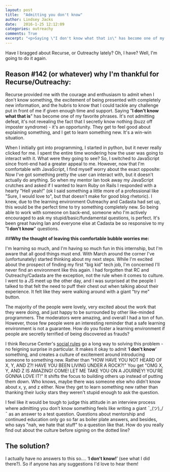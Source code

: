 ```yaml
---
layout: post
title:  "Admitting you don't know"
author: Lindsey Jacks
date:   2016-1-25 12:12:09
categories: outreachy
comments: True
excerpt: "<p>Saying \"I don't know what that is\" has become one of my favorite phrases. It's not admitting defeat, it's not revealing the fact that I secretly know nothing (buzz off imposter syndrome) - it's an opportunity. They get to feel good about explaining something, and I get to learn something new. It's a win-win situation.</p>"
---
```


Have I bragged about Recurse, or Outreachy lately? Oh, I have? Well, I'm going to do it again.

## __Reason #142 (or whatever)  why I'm thankful for Recurse/Outreachy:__

Recurse provided me with the courage and enthusiasm to admit when I don't know something, the excitement of being presented with completely new information, and the hubris to know that I could tackle any challenge put in front of me if given enough time and support. Saying "__I don't know what that is__" has become one of my favorite phrases. It's not admitting defeat, it's not revealing the fact that I secretly know nothing (buzz off imposter syndrome) - it's an opportunity. They get to feel good about explaining something, and I get to learn something new. It's a win-win situation.

When I initially got into programming, I started in python, but it never really clicked for me. I spent the entire time wondering how the user was going to interact with it. What were they going to see? So, I switched to JavaScript since front-end had a greater appeal to me. However, now that I'm comfortable with JavaScript, I find myself worry about the exact opposite: Now I've got something pretty the user can interact with, but it doesn't actually do anything. So when my mentor Ian took away my JavaScript crutches and asked if I wanted to learn Ruby on Rails I responded with a hearty "Hell yeah!" (ok I said something a little more of a professional like "Sure, I would love to", but that doesn't make for good blog rhetoric). I knew, due to the learning environment Outreachy and Cadasta had set up, this would be the perfect time to try something completely new. So being able to work with someone on back-end, someone who I'm actively encouraged to ask my stupid/basic/fundamental questions, is perfect. It's been great having Ian and everyone else at Cadasta be so responsive to my "__I don't know__" questions.

##__Why the thought of leaving this comfortable bubble worries me:__

I'm learning so much, and I'm having so much fun in this internship, but I'm aware that all good things must end. With March around the corner I've (unfortunately) started thinking about my next steps. While I'm excited about the prospect of finding my first "big kid" tech job, I'm concerned I'll never find an environment like this again. I had forgotten that RC and Outreachy/Cadasta are the exception, not the rule when it comes to culture. I went to a JS meet up the other day, and I was surprised at the people I talked to that felt the need to puff their chest out when talking about their experience. It felt like they were walking around with a giant "try me" button.

The majority of the people were lovely, very excited about the work that they were doing, and just happy to be surrounded by other like-minded programmers. The moderators were amazing, and overall I had a ton of fun. However, those few people were an interesting reminder that a safe learning environment is not a guarantee. How do you foster a learning environment if people are secretly terrified of being discovered as frauds?

I think Recurse Center's [social rules](https://www.recurse.com/manual#sub-sec-social-rules) go a long way to solving this problem - no feigning surprise in particular. It makes it okay to admit ‘__I don't know__’ something, and creates a culture of excitement around introducing someone to something new. Rather than "HOW HAVE YOU NOT HEARD OF X, Y, AND Z?! HAVE YOU BEEN LIVING UNDER A ROCK?!" You get "OMG X, Y, AND Z IS AMAZING! COME! LET ME TAKE YOU ON A JOURNEY! YOU'RE GONNA LOVE IT!" It shifts the focus to building others up instead of putting them down. Who knows, maybe there was someone else who didn't know about x, y, and z either. Now they get to learn something new rather than thanking their lucky stars they weren't stupid enough to ask the question.

I feel like it would be tough to judge this attitude in an interview process where admitting you don't know something feels like writing a giant ¯\_(ツ)_/¯ as an answer to a test question. Questions about mentorship and continued education only go so far as boiler plate answers, and besides, who says "nah, we hate that stuff" to a question like that. How do you really find out about the culture before signing on the dotted line?

## __The solution?__

I actually have no answers to this so…. ‘__I don't know!__’ (see what I did there?). So if anyone has any suggestions I'd love to hear them!
